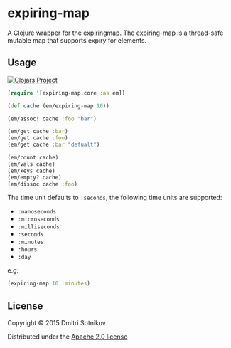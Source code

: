 # expiring-map

A Clojure wrapper for the [expiringmap](https://github.com/jhalterman/expiringmap).
The expiring-map is a thread-safe mutable map that supports expiry for elements.

## Usage

[![Clojars Project](http://clojars.org/expiring-map/latest-version.svg)](http://clojars.org/expiring-map)

```clojure
(require '[expiring-map.core :as em])

(def cache (em/expiring-map 10))

(em/assoc! cache :foo "bar")

(em/get cache :bar)
(em/get cache :foo)
(em/get cache :bar "defualt")

(em/count cache)
(em/vals cache)
(em/keys cache)
(em/empty? cache)
(em/dissoc cache :foo)
```

The time unit defaults to `:seconds`, the following time units are supported:

* `:nanoseconds`
* `:microseconds`
* `:milliseconds`
* `:seconds`
* `:minutes`
* `:hours`
* `:day`

e.g:

```clojure
(expiring-map 10 :minutes)
```

## License

Copyright © 2015 Dmitri Sotnikov

Distributed under the [Apache 2.0 license](https://www.apache.org/licenses/LICENSE-2.0.html)
